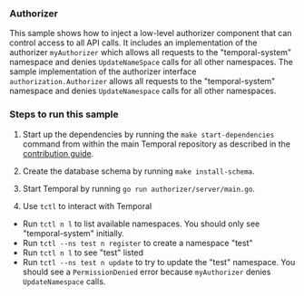 ### Authorizer

This sample shows how to inject a low-level authorizer component that can control access to all API calls. It includes an implementation of the authorizer `myAuthorizer` which allows all requests to the "temporal-system" namespace and denies `UpdateNameSpace` calls for all other namespaces. 
The sample implementation of the authorizer interface `authorization.Authorizer` allows all requests to the "temporal-system" namespace and denies `UpdateNamespace` calls for all other namespaces.

### Steps to run this sample
1. Start up the dependencies by running the `make start-dependencies` command from within the main Temporal repository as described in the [contribution guide](https://github.com/temporalio/temporal/blob/master/CONTRIBUTING.md#run-temporal-server-locally).

2. Create the database schema by running `make install-schema`.

3. Start Temporal by running `go run authorizer/server/main.go`.

4. Use `tctl` to interact with Temporal

- Run `tctl n l` to list available namespaces. You should only see "temporal-system" initially.
- Run `tctl --ns test n register` to create a namespace "test"
- Run `tctl n l` to see "test" listed
- Run `tctl --ns test n update` to try to update the "test" namespace. You should see a `PermissionDenied` error because `myAuthorizer` denies `UpdateNamespace` calls.
